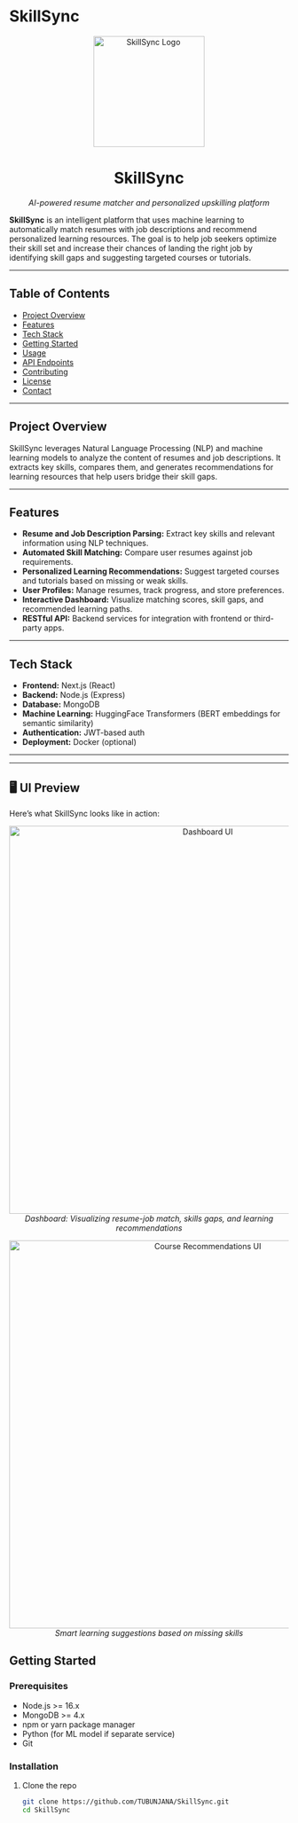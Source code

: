 # SkillSync

<p align="center">
  <img src="skillsync-frontend/assets/logo.png" alt="SkillSync Logo" width="200"/>
</p>

<h1 align="center">SkillSync</h1>

<p align="center"><em>AI-powered resume matcher and personalized upskilling platform</em></p>

**SkillSync** is an intelligent platform that uses machine learning to automatically match resumes with job descriptions and recommend personalized learning resources. The goal is to help job seekers optimize their skill set and increase their chances of landing the right job by identifying skill gaps and suggesting targeted courses or tutorials.

---

## Table of Contents

- [Project Overview](#project-overview)
- [Features](#features)
- [Tech Stack](#tech-stack)
- [Getting Started](#getting-started)
- [Usage](#usage)
- [API Endpoints](#api-endpoints)
- [Contributing](#contributing)
- [License](#license)
- [Contact](#contact)

---

## Project Overview

SkillSync leverages Natural Language Processing (NLP) and machine learning models to analyze the content of resumes and job descriptions. It extracts key skills, compares them, and generates recommendations for learning resources that help users bridge their skill gaps.

---

## Features

- **Resume and Job Description Parsing:** Extract key skills and relevant information using NLP techniques.
- **Automated Skill Matching:** Compare user resumes against job requirements.
- **Personalized Learning Recommendations:** Suggest targeted courses and tutorials based on missing or weak skills.
- **User Profiles:** Manage resumes, track progress, and store preferences.
- **Interactive Dashboard:** Visualize matching scores, skill gaps, and recommended learning paths.
- **RESTful API:** Backend services for integration with frontend or third-party apps.

---

## Tech Stack

- **Frontend:** Next.js (React)
- **Backend:** Node.js (Express)
- **Database:** MongoDB
- **Machine Learning:** HuggingFace Transformers (BERT embeddings for semantic similarity)
- **Authentication:** JWT-based auth
- **Deployment:** Docker (optional)

---

---

## 🖥️ UI Preview

Here’s what SkillSync looks like in action:

<p align="center">
  <img src="skillsync-frontend/assets/UI1.png" alt="Dashboard UI" width="700"/>
  <br/>
  <em>Dashboard: Visualizing resume-job match, skills gaps, and learning recommendations</em>
</p>

<p align="center">
  <img src="skillsync-frontend/assets/UI2.png" alt="Course Recommendations UI" width="700"/>
  <br/>
  <em>Smart learning suggestions based on missing skills</em>
</p>

## Getting Started

### Prerequisites

- Node.js >= 16.x
- MongoDB >= 4.x
- npm or yarn package manager
- Python (for ML model if separate service)
- Git

### Installation

1. Clone the repo
   ```bash
   git clone https://github.com/TUBUNJANA/SkillSync.git
   cd SkillSync
   ```
